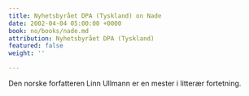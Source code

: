 ```yaml
---
title: Nyhetsbyrået DPA (Tyskland) on Nade
date: 2002-04-04 05:00:00 +0000
book: no/books/nade.md
attribution: Nyhetsbyrået DPA (Tyskland)
featured: false
weight: ''

---
```

Den norske forfatteren Linn Ullmann er en mester i litterær fortetning.